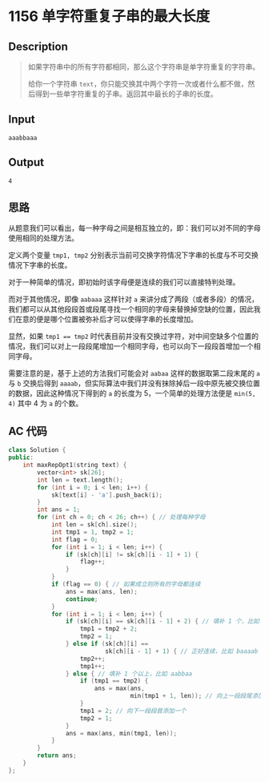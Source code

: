 # 1156 单字符重复子串的最大长度

## **Description**

> 如果字符串中的所有字符都相同，那么这个字符串是单字符重复的字符串。
>
> 给你一个字符串 `text`，你只能交换其中两个字符一次或者什么都不做，然后得到一些单字符重复的子串。返回其中最长的子串的长度。




## **Input**

    aaabbaaa



## **Output**

    4



## **思路**

从题意我们可以看出，每一种字母之间是相互独立的，即：我们可以对不同的字母使用相同的处理方法。

定义两个变量 `tmp1, tmp2` 分别表示当前可交换字符情况下字串的长度与不可交换情况下字串的长度。

对于一种简单的情况，即初始时该字母便是连续的我们可以直接特判处理。

而对于其他情况，即像 `aabaaa` 这样针对 `a` 来讲分成了两段（或者多段）的情况，我们都可以从其他段段首或段尾寻找一个相同的字母来替换掉空缺的位置，因此我们在意的便是哪个位置被弥补后才可以使得字串的长度增加。

显然，如果 `tmp1 == tmp2` 时代表目前并没有交换过字符，对中间空缺多个位置的情况，我们可以对上一段段尾增加一个相同字母，也可以向下一段段首增加一个相同字母。

需要注意的是，基于上述的方法我们可能会对 `aabaa` 这样的数据取第二段末尾的 `a` 与 `b` 交换后得到 `aaaab`，但实际算法中我们并没有抹除掉后一段中原先被交换位置的数据，因此这种情况下得到的 `a` 的长度为 5，一个简单的处理方法便是 `min(5, 4)` 其中 4 为 `a` 的个数。



## **AC 代码**

```cpp
class Solution {
public:
    int maxRepOpt1(string text) {
        vector<int> sk[26];
        int len = text.length();
        for (int i = 0; i < len; i++) {
            sk[text[i] - 'a'].push_back(i);
        }
        int ans = 1;
        for (int ch = 0; ch < 26; ch++) { // 处理每种字母
            int len = sk[ch].size();
            int tmp1 = 1, tmp2 = 1;
            int flag = 0;
            for (int i = 1; i < len; i++) {
                if (sk[ch][i] != sk[ch][i - 1] + 1) {
                    flag++;
                }
            }
            if (flag == 0) { // 如果成立则所有的字母都连续
                ans = max(ans, len);
                continue;
            }
            for (int i = 1; i < len; i++) {
                if (sk[ch][i] == sk[ch][i - 1] + 2) { // 填补 1 个，比如 aabaa
                    tmp1 = tmp2 + 2;
                    tmp2 = 1;
                } else if (sk[ch][i] ==
                           sk[ch][i - 1] + 1) { // 正好连续，比如 baaaab
                    tmp2++;
                    tmp1++;
                } else { // 填补 1 个以上，比如 aabbaa
                    if (tmp1 == tmp2) {
                        ans = max(ans,
                                  min(tmp1 + 1, len)); // 向上一段段尾添加一个
                    }
                    tmp1 = 2; // 向下一段段首添加一个
                    tmp2 = 1;
                }
                ans = max(ans, min(tmp1, len));
            }
        }
        return ans;
    }
};
```

